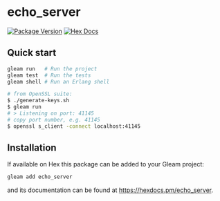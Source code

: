 # echo_server

[![Package Version](https://img.shields.io/hexpm/v/echo_server)](https://hex.pm/packages/echo_server)
[![Hex Docs](https://img.shields.io/badge/hex-docs-ffaff3)](https://hexdocs.pm/echo_server/)

## Quick start

```sh
gleam run   # Run the project
gleam test  # Run the tests
gleam shell # Run an Erlang shell
```

```sh
# from OpenSSL suite:
$ ./generate-keys.sh
$ gleam run
# > Listening on port: 41145
# copy port number, e.g. 41145
$ openssl s_client -connect localhost:41145
```

## Installation

If available on Hex this package can be added to your Gleam project:

```sh
gleam add echo_server
```

and its documentation can be found at <https://hexdocs.pm/echo_server>.
